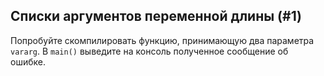 ## Списки аргументов переменной длины (#1)

Попробуйте скомпилировать функцию, принимающую два параметра `vararg`. В `main()`
выведите на консоль полученное сообщение об ошибке.